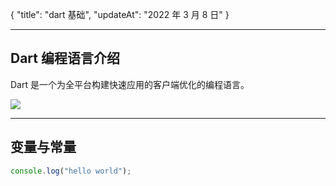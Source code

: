 {
"title": "dart 基础",
"updateAt": "2022 年 3 月 8 日"
}

---

## Dart 编程语言介绍

Dart 是一个为全平台构建快速应用的客户端优化的编程语言。

![](/paper/dart_basic/0.png?w=2290&h=1204)

---

## 变量与常量

```javascript
console.log("hello world");
```
